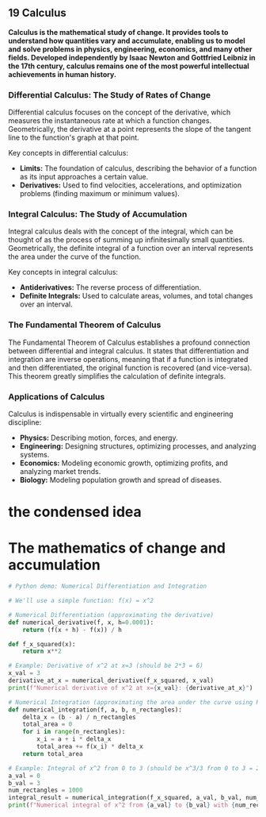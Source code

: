 ## 19 Calculus

**Calculus is the mathematical study of change. It provides tools to understand how quantities vary and accumulate, enabling us to model and solve problems in physics, engineering, economics, and many other fields. Developed independently by Isaac Newton and Gottfried Leibniz in the 17th century, calculus remains one of the most powerful intellectual achievements in human history.**

### Differential Calculus: The Study of Rates of Change

Differential calculus focuses on the concept of the derivative, which measures the instantaneous rate at which a function changes. Geometrically, the derivative at a point represents the slope of the tangent line to the function's graph at that point.

Key concepts in differential calculus:
*   **Limits:** The foundation of calculus, describing the behavior of a function as its input approaches a certain value.
*   **Derivatives:** Used to find velocities, accelerations, and optimization problems (finding maximum or minimum values).

### Integral Calculus: The Study of Accumulation

Integral calculus deals with the concept of the integral, which can be thought of as the process of summing up infinitesimally small quantities. Geometrically, the definite integral of a function over an interval represents the area under the curve of the function.

Key concepts in integral calculus:
*   **Antiderivatives:** The reverse process of differentiation.
*   **Definite Integrals:** Used to calculate areas, volumes, and total changes over an interval.

### The Fundamental Theorem of Calculus

The Fundamental Theorem of Calculus establishes a profound connection between differential and integral calculus. It states that differentiation and integration are inverse operations, meaning that if a function is integrated and then differentiated, the original function is recovered (and vice-versa). This theorem greatly simplifies the calculation of definite integrals.

### Applications of Calculus

Calculus is indispensable in virtually every scientific and engineering discipline:
*   **Physics:** Describing motion, forces, and energy.
*   **Engineering:** Designing structures, optimizing processes, and analyzing systems.
*   **Economics:** Modeling economic growth, optimizing profits, and analyzing market trends.
*   **Biology:** Modeling population growth and spread of diseases.

# the condensed idea

# The mathematics of change and accumulation

```python
# Python demo: Numerical Differentiation and Integration

# We'll use a simple function: f(x) = x^2

# Numerical Differentiation (approximating the derivative)
def numerical_derivative(f, x, h=0.0001):
    return (f(x + h) - f(x)) / h

def f_x_squared(x):
    return x**2

# Example: Derivative of x^2 at x=3 (should be 2*3 = 6)
x_val = 3
derivative_at_x = numerical_derivative(f_x_squared, x_val)
print(f"Numerical derivative of x^2 at x={x_val}: {derivative_at_x}")

# Numerical Integration (approximating the area under the curve using Riemann sum)
def numerical_integration(f, a, b, n_rectangles):
    delta_x = (b - a) / n_rectangles
    total_area = 0
    for i in range(n_rectangles):
        x_i = a + i * delta_x
        total_area += f(x_i) * delta_x
    return total_area

# Example: Integral of x^2 from 0 to 3 (should be x^3/3 from 0 to 3 = 27/3 = 9)
a_val = 0
b_val = 3
num_rectangles = 1000
integral_result = numerical_integration(f_x_squared, a_val, b_val, num_rectangles)
print(f"Numerical integral of x^2 from {a_val} to {b_val} with {num_rectangles} rectangles: {integral_result}")
```